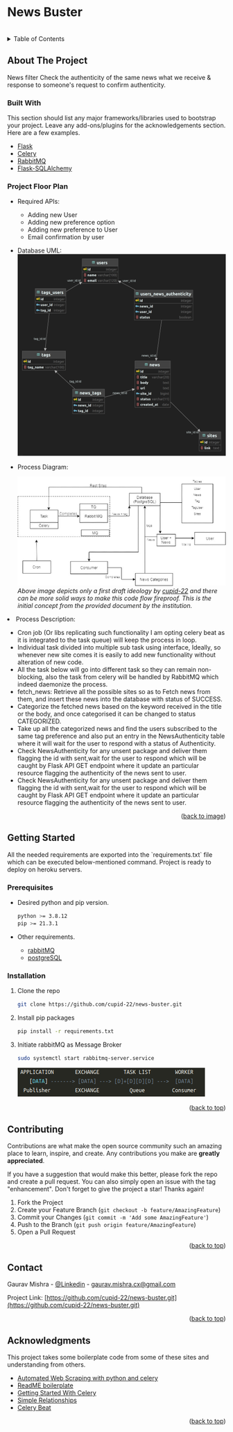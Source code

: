 # News Buster

<br />
<div id="top"></div>
<!-- TABLE OF CONTENTS -->
<details>
  <summary>Table of Contents</summary>
  <ol>
    <li>
      <a href="#about-the-project">About The Project</a>
      <ul>
        <li><a href="#built-with">Built With</a></li>
        <li><b><a href="#flow-of-project">Project Flow</a></b></li>
      </ul>
    </li>
    <li><a href="#getting-started">Getting Started</a></li>
      <ul>
        <li><a href="#prerequisite">Prerequisite</a></li>
        <li><a href="#installation">Installation</a></li>
      </ul>
    <li><a href="#contributing">Contributing</a></li>
    <li><a href="#contact">Contact</a></li>
    <li><a href="#acknowledgments">Acknowledgments</a></li>
  </ol>
</details>



<!-- ABOUT THE PROJECT -->

## About The Project

<div id="about-the-project"></div>

News filter Check the authenticity of the same news what we receive & response to someone's request to confirm
authenticity.

### Built With

<div id="built-with"></div>
This section should list any major frameworks/libraries used to bootstrap your project. Leave any add-ons/plugins for
the acknowledgements section. Here are a few examples.

* [Flask](https://flask.palletsprojects.com/en/2.0.x/)
* [Celery](https://flask.palletsprojects.com/en/2.0.x/patterns/celery/)
* [RabbitMQ](https://www.rabbitmq.com/)
* [Flask-SQLAlchemy](https://flask-sqlalchemy.palletsprojects.com/en/2.x/)

<!-- flow-of-project -->

### Project Floor Plan

<div id="flow-of-project"></div>
<!-- TODO: finalising the code flow here -->

- Required APIs:
    * Adding new User
    * Adding new preference option
    * Adding new preference to User
    * Email confirmation by user

- Database UML:
  ![database_uml.png](readme_content/database_uml.png)

- Process Diagram:
    <div id="image"></div>

  ![Mind Mapping.png](readme_content/flow_diagram.jpg)
    <br/>
_Above image depicts only a first draft ideology by [cupid-22](https://github.com/cupid-22) and there can be more solid
ways to make this code flow fireproof. This is the initial concept from the provided document by the institution._
<li>Process Description:</li>
<ul>
    <li>Cron job (Or libs replicating such functionality I am opting celery beat as it is integrated to the task queue) will keep the process in loop.</li> 
    <li>Individual task divided into multiple sub task using interface, Ideally, so whenever new site comes it is easily to add new functionality without alteration of new code.</li>
    <li>All the task below will go into different task so they can remain non-blocking, also the task from celery will be handled by RabbitMQ which indeed daemonize the process.</li>
    <li>fetch_news: Retrieve all the possible sites so as to Fetch news from them, and insert these news into the database with status of SUCCESS.</li>
    <li>Categorize the fetched news based on the keyword received in the title or the body, and once categorised it can be changed to status CATEGORIZED.</li>
    <li>Take up all the categorized news and find the users subscribed to the same tag preference and also put an entry in the NewsAuthenticity table where it will wait for the user to respond with a status of Authenticity.</li>
    <li>Check NewsAuthenticity for any unsent package and deliver them flagging the id with sent,wait for the user to respond which will be caught by Flask API GET endpoint where it update an particular resource flagging the authenticity of the news sent to user.</li>
    <li>Check NewsAuthenticity for any unsent package and deliver them flagging the id with sent,wait for the user to respond which will be caught by Flask API GET endpoint where it update an particular resource flagging the authenticity of the news sent to user.</li>
</ul>
<p align="right">(<a href="#image">back to image</a>)</p>

<!-- GETTING STARTED -->

## Getting Started

<div id="getting-started"></div>
All the needed requirements are exported into the `requirements.txt` file which can be executed below-mentioned command.
Project is ready to deploy on heroku servers.

### Prerequisites

<div id="prerequisite"></div>

* Desired python and pip version.
  ```sh
  python >= 3.8.12
  pip >= 21.3.1
  ```

* Other requirements.<br>
    - [rabbitMQ](https://computingforgeeks.com/how-to-install-latest-rabbitmq-server-on-ubuntu-linux/)
    - [postgreSQL](https://www.digitalocean.com/community/tutorials/how-to-install-postgresql-on-ubuntu-20-04-quickstart)

### Installation

<div id="installation"></div>

1. Clone the repo
   ```sh
   git clone https://github.com/cupid-22/news-buster.git
   ```
2. Install pip packages
   ```sh
   pip install -r requirements.txt 
   ```
3. Initiate rabbitMQ as Message Broker
   ```sh
   sudo systemctl start rabbitmq-server.service
   ```
   ![img.png](readme_content/img.png)

<p align="right">(<a href="#top">back to top</a>)</p>

<!-- CONTRIBUTING -->

## Contributing

<div id="contributing"></div>

Contributions are what make the open source community such an amazing place to learn, inspire, and create. Any
contributions you make are **greatly appreciated**.

If you have a suggestion that would make this better, please fork the repo and create a pull request. You can also
simply open an issue with the tag "enhancement". Don't forget to give the project a star! Thanks again!

1. Fork the Project
2. Create your Feature Branch (`git checkout -b feature/AmazingFeature`)
3. Commit your Changes (`git commit -m 'Add some AmazingFeature'`)
4. Push to the Branch (`git push origin feature/AmazingFeature`)
5. Open a Pull Request

<p align="right">(<a href="#top">back to top</a>)</p>





<!-- CONTACT -->

## Contact

<div id="contact"></div>

Gaurav Mishra - [@Linkedin](https://www.linkedin.com/in/gaurav-mishra-work/) - gaurav.mishra.cx@gmail.com

Project Link: [https://github.com/cupid-22/news-buster.git](https://github.com/cupid-22/news-buster.git)

<p align="right">(<a href="#top">back to top</a>)</p>



<!-- ACKNOWLEDGMENTS -->

## Acknowledgments

<div id="acknowledgments"></div>

This project takes some boilerplate code from some of these sites and understanding from others.

* [Automated Web Scraping with python and celery](https://codeburst.io/automated-web-scraping-with-python-and-celery-ac02a4a9ce51)
* [ReadME boilerplate](https://github.com/othneildrew/Best-README-Template/edit/master/README.md)
* [Getting Started With Celery](https://www.youtube.com/watch?v=THxCy-6EnQM)
* [Simple Relationships](https://flask-sqlalchemy.palletsprojects.com/en/2.x/quickstart/#a-minimal-application)
* [Celery Beat](https://docs.celeryproject.org/en/stable/userguide/periodic-tasks.html#entries)

<p align="right">(<a href="#top">back to top</a>)</p>
